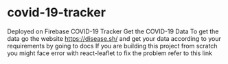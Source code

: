 # covid-19-tracker
Deployed on Firebase COVID-19 Tracker  Get the COVID-19 Data  To get the data go the website https://disease.sh/ and get your data according to your requirements by going to docs  If you are building this project from scratch you might face error with react-leaflet to fix the problem refer to this link
